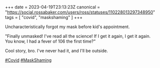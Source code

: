 +++
date = 2023-04-19T23:13:23Z
canonical = "https://social.rossabaker.com/users/ross/statuses/110228013297348950"
tags = [ "covid", "maskshaming" ]
+++

<p>Uncharacteristically forgot my mask before kid&#39;s appointment.  </p><p>&quot;Finally unmasked!  I&#39;ve read all the science!  If I get it again, I get it again.  You know, I had a fever of 106 the first time?&quot;</p><p>Cool story, bro.  I&#39;ve never had it, and I&#39;ll be outside.</p><p><a href="https://social.rossabaker.com/tags/Covid" class="mention hashtag" rel="tag">#<span>Covid</span></a> <a href="https://social.rossabaker.com/tags/MaskShaming" class="mention hashtag" rel="tag">#<span>MaskShaming</span></a></p>
